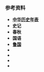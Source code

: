 ### 参考资料

- **[中华历史年表](https://zh.wikipedia.org/wiki/中国历史年表)**
- **史记**
- **春秋**
- **国语**
- **[鲁国]([https://zh.wikipedia.org/wiki/%E9%B2%81%E5%9B%BD](https://zh.wikipedia.org/wiki/鲁国))**
- 
- 
- 
- 

